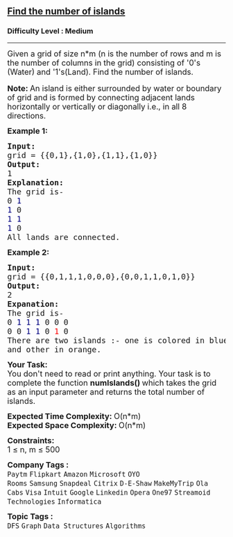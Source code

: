 <h2><a href="https://www.geeksforgeeks.org/problems/find-the-number-of-islands/0">Find the number of islands</a></h2><h3>Difficulty Level : Medium</h3><hr><div class="problems_problem_content__Xm_eO"><p><span style="font-size:18px">Given a grid of size n*m (n is the number of rows and m is the number of columns in the grid) consisting of '0's (Water)&nbsp;and '1's(Land). Find the number of islands.</span><br>
<br>
<strong><span style="font-size:18px">Note: </span></strong><span style="font-size:18px">An&nbsp;island&nbsp;is either surrounded by water or boundary of grid and is formed by connecting adjacent lands horizontally or vertically or diagonally i.e., in all 8 directions.</span></p>

<p><span style="font-size:18px"><strong>Example 1:</strong></span></p>

<pre><span style="font-size:18px"><strong>Input:
</strong>grid = {{0,1},{1,0},{1,1},{1,0}}
<strong>Output:
</strong>1
<strong>Explanation:
</strong>The grid is-
0 <span style="color:#000080">1</span></span>
<span style="font-size:18px"><span style="color:#000080">1</span> 0
<span style="color:#000080">1</span> <span style="color:#000080">1
1</span> 0
All lands are connected.</span>
</pre>

<p><span style="font-size:18px"><strong>Example 2:</strong></span></p>

<pre><span style="font-size:18px"><strong>Input:
</strong>grid = {{0,1,1,1,0,0,0},{0,0,1,1,0,1,0}}
<strong>Output:
</strong>2
<strong>Expanation:
</strong>The grid is-
0 <span style="color:#000080">1 1 1</span> 0 0 0
0 0 <span style="color:#000080">1 1</span> 0 <span style="color:#ff0000">1</span> 0&nbsp;
There are two islands :- one is colored in blue 
and other in orange.</span>
</pre>

<p><span style="font-size:18px"><strong>Your Task:</strong><br>
You don't need to read or print anything. Your task is to complete the function <strong>numIslands()&nbsp;</strong>which takes the grid as an input parameter and returns the total number of islands.</span></p>

<p><span style="font-size:18px"><strong>Expected Time Complexity:&nbsp;</strong>O(n*m)<br>
<strong>Expected Space Complexity:&nbsp;</strong>O(n*m)</span></p>

<p><span style="font-size:18px"><strong>Constraints:</strong><br>
1 ≤ n, m ≤ 500</span></p>
</div><p><span style=font-size:18px><strong>Company Tags : </strong><br><code>Paytm</code>&nbsp;<code>Flipkart</code>&nbsp;<code>Amazon</code>&nbsp;<code>Microsoft</code>&nbsp;<code>OYO Rooms</code>&nbsp;<code>Samsung</code>&nbsp;<code>Snapdeal</code>&nbsp;<code>Citrix</code>&nbsp;<code>D-E-Shaw</code>&nbsp;<code>MakeMyTrip</code>&nbsp;<code>Ola Cabs</code>&nbsp;<code>Visa</code>&nbsp;<code>Intuit</code>&nbsp;<code>Google</code>&nbsp;<code>Linkedin</code>&nbsp;<code>Opera</code>&nbsp;<code>One97</code>&nbsp;<code>Streamoid Technologies</code>&nbsp;<code>Informatica</code>&nbsp;<br><p><span style=font-size:18px><strong>Topic Tags : </strong><br><code>DFS</code>&nbsp;<code>Graph</code>&nbsp;<code>Data Structures</code>&nbsp;<code>Algorithms</code>&nbsp;